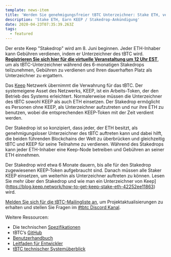 ```yaml
---
template: news-item
title: 'Werden Sie genehmigungsfreier tBTC Unterzeichner: Stake ETH, verdiene KEEP '
description: 'Stake ETH, Earn KEEP / Stakedrop-Ankündigung'
date: 2020-04-23T07:35:39.263Z
tags:
  - featured
---
```



Der erste Keep "Stakedrop" wird am 8. Juni beginnen. Jeder ETH-Inhaber kann Gebühren verdienen, indem er Unterzeichner des tBTC wird. **[Registrieren Sie sich hier für die virtuelle Veranstaltung um 12 Uhr EST](https://www.crowdcast.io/e/keep-stakedrop---live/register)**, um als tBTC-Unterzeichner während des 6-monatigen Stakedrops teilzunehmen, Gebühren zu verdienen und Ihren dauerhaften Platz als Unterzeichner zu ergattern.

Das [Keep](https://keep.network/) Netzwerk  übernimmt die Verwahrung für das tBTC. Der systemeigene Asset des Netzwerks, KEEP, ist ein Arbeits-Token, der den Betrieb des Systems erleichtert. Normalerweise müssen die Unterzeichner des tBTC sowohl KEEP als auch ETH einsetzen. Der Stakedrop ermöglicht es Personen ohne KEEP, als Unterzeichner aufzutreten und nur ihre ETH zu benutzen, wobei die entsprechenden KEEP-Token mit der Zeit verdient werden.

Der Stakedrop ist so konzipiert, dass jeder, der ETH besitzt, als genehmigungsloser Unterzeichner des tBTC auftreten kann und dabei hilft, die beiden führenden Blockchains der Welt zu überbrücken und gleichzeitig tBTC und KEEP für seine Teilnahme zu verdienen. Während des Stakedrops kann jeder ETH-Inhaber eine Keep-Node betreiben und Gebühren an seiner ETH einnehmen.

Der Stakedrop wird etwa 6 Monate dauern, bis alle für den Stakedrop zugewiesenen KEEP-Token aufgebraucht sind. Danach müssen alle Staker KEEP einsetzen, um weiterhin als Unterzeichner auftreten zu können. Lesen Sie mehr über den Stakedrop und wie man ein Unterzeichner von Keep](https://blog.keep.network/how-to-get-keep-stake-eth-42252ee11863) wird.

[Melden Sie sich für die tBTC-Mailingliste an](https://tbtc.network/#mailing-list), um Projektaktualisierungen zu erhalten und stellen Sie Fragen im [\#tbtc Discord Kanal](https://chat.tbtc.network).

Weitere Ressourcen:

* Die technischen [Spezifikationen](http://docs.keep.network/tbtc/index.pdf)
* tBTC’s [GitHub](https://github.com/keep-network/tbtc)
* [Benutzerhandbuch](https://tbtc.network/developers/how-to-use-the-tbtc-dapp)
* [Leitfaden für Entwickler](https://tbtc.network/developers/how-to-integrate-tbtc-into-your-defi-dapp)
* [tBTC technischer Systemüberblick](https://tbtc.network/developers/tbtc-technical-system-overview)
